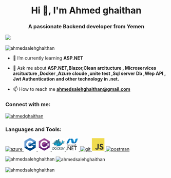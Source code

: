 <h1 align="center">Hi 👋, I'm Ahmed ghaithan</h1>
<h3 align="center">A passionate Backend developer from Yemen</h3>
<img src="https://user-images.githubusercontent.com/73097560/115834477-dbab4500-a447-11eb-908a-139a6edaec5c.gif">

<p align="left"> <img src="https://komarev.com/ghpvc/?username=ahmedsalehghaithan&label=Profile%20views&color=0e75b6&style=flat" alt="ahmedsalehghaithan" /> </p>

- 🌱 I’m currently learning **ASP.NET**

- 💬 Ask me about **ASP.NET,Blazor,Clean arcitucture , Microservices arcitucture ,Docker ,Azure cloude ,unite test ,Sql server Db ,Wep API , Jwt Authentication and other technology in .net.**

- 📫 How to reach me **ahmedsalehghaithan@gmail.com**

<h3 align="left">Connect with me:</h3>
<p align="left">
<a href="https://twitter.com/ahmedghaithan" target="blank"><img align="center" src="https://raw.githubusercontent.com/rahuldkjain/github-profile-readme-generator/master/src/images/icons/Social/twitter.svg" alt="ahmedghaithan" height="30" width="40" /></a>
</p>

<h3 align="left">Languages and Tools:</h3>
<p align="left"> <a href="https://azure.microsoft.com/en-in/" target="_blank" rel="noreferrer"> <img src="https://www.vectorlogo.zone/logos/microsoft_azure/microsoft_azure-icon.svg" alt="azure" width="40" height="40"/> </a> <a href="https://www.w3schools.com/cpp/" target="_blank" rel="noreferrer"> <img src="https://raw.githubusercontent.com/devicons/devicon/master/icons/cplusplus/cplusplus-original.svg" alt="cplusplus" width="40" height="40"/> </a> <a href="https://www.w3schools.com/cs/" target="_blank" rel="noreferrer"> <img src="https://raw.githubusercontent.com/devicons/devicon/master/icons/csharp/csharp-original.svg" alt="csharp" width="40" height="40"/> </a> <a href="https://www.docker.com/" target="_blank" rel="noreferrer"> <img src="https://raw.githubusercontent.com/devicons/devicon/master/icons/docker/docker-original-wordmark.svg" alt="docker" width="40" height="40"/> </a> <a href="https://dotnet.microsoft.com/" target="_blank" rel="noreferrer"> <img src="https://raw.githubusercontent.com/devicons/devicon/master/icons/dot-net/dot-net-original-wordmark.svg" alt="dotnet" width="40" height="40"/> </a> <a href="https://git-scm.com/" target="_blank" rel="noreferrer"> <img src="https://www.vectorlogo.zone/logos/git-scm/git-scm-icon.svg" alt="git" width="40" height="40"/> </a> <a href="https://developer.mozilla.org/en-US/docs/Web/JavaScript" target="_blank" rel="noreferrer"> <img src="https://raw.githubusercontent.com/devicons/devicon/master/icons/javascript/javascript-original.svg" alt="javascript" width="40" height="40"/> </a> <a href="https://postman.com" target="_blank" rel="noreferrer"> <img src="https://www.vectorlogo.zone/logos/getpostman/getpostman-icon.svg" alt="postman" width="40" height="40"/> </a> </p>

<p><img align="left" src="https://github-readme-stats.vercel.app/api/top-langs?username=ahmedsalehghaithan&show_icons=true&locale=en&layout=compact" alt="ahmedsalehghaithan" /></p>

<p>&nbsp;<img align="center" src="https://github-readme-stats.vercel.app/api?username=ahmedsalehghaithan&show_icons=true&locale=en" alt="ahmedsalehghaithan" /></p>

<p><img align="center" src="https://github-readme-streak-stats.herokuapp.com/?user=ahmedsalehghaithan&" alt="ahmedsalehghaithan" /></p>

